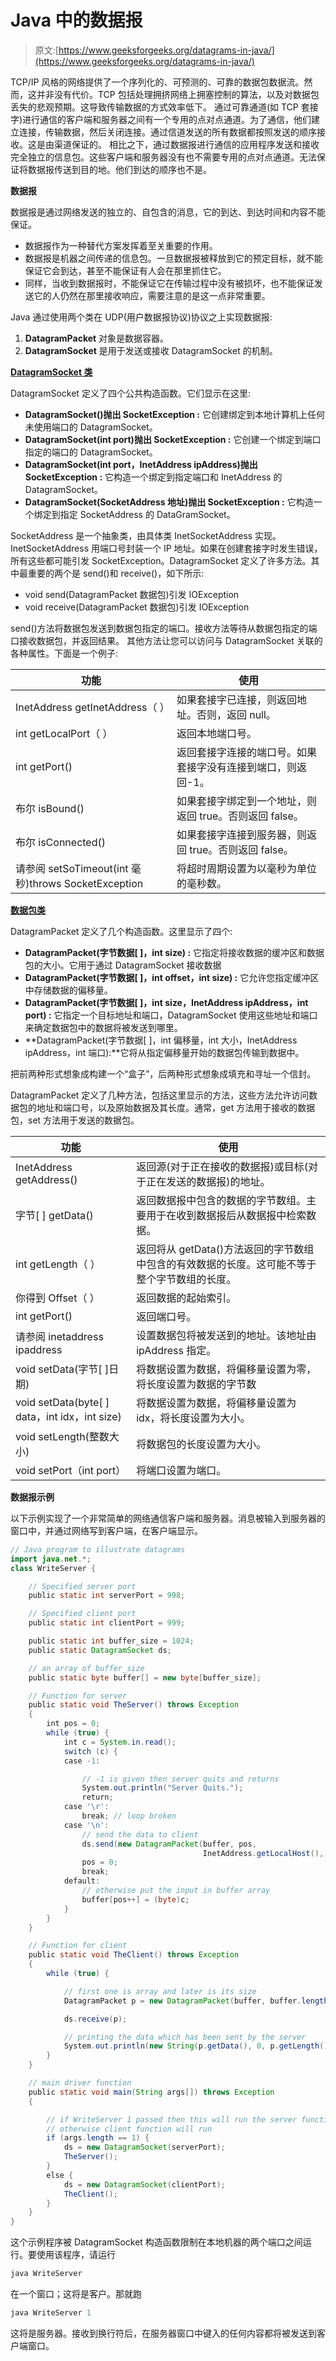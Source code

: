 # Java 中的数据报

> 原文:[https://www.geeksforgeeks.org/datagrams-in-java/](https://www.geeksforgeeks.org/datagrams-in-java/)

TCP/IP 风格的网络提供了一个序列化的、可预测的、可靠的数据包数据流。然而，这并非没有代价。TCP 包括处理拥挤网络上拥塞控制的算法，以及对数据包丢失的悲观预期。这导致传输数据的方式效率低下。
通过可靠通道(如 TCP 套接字)进行通信的客户端和服务器之间有一个专用的点对点通道。为了通信，他们建立连接，传输数据，然后关闭连接。通过信道发送的所有数据都按照发送的顺序接收。这是由渠道保证的。
相比之下，通过数据报进行通信的应用程序发送和接收完全独立的信息包。这些客户端和服务器没有也不需要专用的点对点通道。无法保证将数据报传送到目的地。他们到达的顺序也不是。

**数据报**

数据报是通过网络发送的独立的、自包含的消息，它的到达、到达时间和内容不能保证。

*   数据报作为一种替代方案发挥着至关重要的作用。
*   数据报是机器之间传递的信息包。一旦数据报被释放到它的预定目标，就不能保证它会到达，甚至不能保证有人会在那里抓住它。
*   同样，当收到数据报时，不能保证它在传输过程中没有被损坏，也不能保证发送它的人仍然在那里接收响应，需要注意的是这一点非常重要。

Java 通过使用两个类在 UDP(用户数据报协议)协议之上实现数据报:

1.  **DatagramPacket** 对象是数据容器。
2.  **DatagramSocket** 是用于发送或接收 DatagramSocket 的机制。

**[DatagramSocket 类](https://www.geeksforgeeks.org/java-net-datagramsocket-class-java/)**

DatagramSocket 定义了四个公共构造函数。它们显示在这里:

*   **DatagramSocket()抛出 SocketException :** 它创建绑定到本地计算机上任何未使用端口的 DatagramSocket。
*   **DatagramSocket(int port)抛出 SocketException :** 它创建一个绑定到端口指定的端口的 DatagramSocket。
*   **DatagramSocket(int port，InetAddress ipAddress)抛出 SocketException :** 它构造一个绑定到指定端口和 InetAddress 的 DatagramSocket。
*   **DatagramSocket(SocketAddress 地址)抛出 SocketException :** 它构造一个绑定到指定 SocketAddress 的 DataGramSocket。

SocketAddress 是一个抽象类，由具体类 InetSocketAddress 实现。InetSocketAddress 用端口号封装一个 IP 地址。如果在创建套接字时发生错误，所有这些都可能引发 SocketException。DatagramSocket 定义了许多方法。其中最重要的两个是 send()和 receive()，如下所示:

*   void send(DatagramPacket 数据包)引发 IOException
*   void receive(DatagramPacket 数据包)引发 IOException

send()方法将数据包发送到数据包指定的端口。接收方法等待从数据包指定的端口接收数据包，并返回结果。
其他方法让您可以访问与 DatagramSocket 关联的各种属性。下面是一个例子:

| 功能 | 使用 |
| --- | --- |
| InetAddress getInetAddress（ ） | 如果套接字已连接，则返回地址。否则，返回 null。 |
| int getLocalPort（ ） | 返回本地端口号。 |
| int getPort() | 返回套接字连接的端口号。如果套接字没有连接到端口，则返回-1。 |
| 布尔 isBound() | 如果套接字绑定到一个地址，则返回 true。否则返回 false。 |
| 布尔 isConnected() | 如果套接字连接到服务器，则返回 true。否则返回 false。 |
| 请参阅 setSoTimeout(int 毫秒)throws SocketException | 将超时周期设置为以毫秒为单位的毫秒数。 |

**[数据包类](https://www.geeksforgeeks.org/java-net-datagrampacket-class-java/)**

DatagramPacket 定义了几个构造函数。这里显示了四个:

*   **DatagramPacket(字节数据[ ]，int size) :** 它指定将接收数据的缓冲区和数据包的大小。它用于通过 DatagramSocket 接收数据
*   **DatagramPacket(字节数据[ ]，int offset，int size) :** 它允许您指定缓冲区中存储数据的偏移量。
*   **DatagramPacket(字节数据[ ]，int size，InetAddress ipAddress，int port) :** 它指定一个目标地址和端口，DatagramSocket 使用这些地址和端口来确定数据包中的数据将被发送到哪里。
*   **DatagramPacket(字节数据[ ]，int 偏移量，int 大小，InetAddress ipAddress，int 端口):**它将从指定偏移量开始的数据包传输到数据中。

把前两种形式想象成构建一个“盒子”，后两种形式想象成填充和寻址一个信封。

DatagramPacket 定义了几种方法，包括这里显示的方法，这些方法允许访问数据包的地址和端口号，以及原始数据及其长度。通常，get 方法用于接收的数据包，set 方法用于发送的数据包。

| 功能 | 使用 |
| --- | --- |
| InetAddress getAddress() | 返回源(对于正在接收的数据报)或目标(对于正在发送的数据报)的地址。 |
| 字节[ ] getData() | 返回数据报中包含的数据的字节数组。主要用于在收到数据报后从数据报中检索数据。 |
| int getLength（ ） | 返回将从 getData()方法返回的字节数组中包含的有效数据的长度。这可能不等于整个字节数组的长度。 |
| 你得到 Offset（ ） | 返回数据的起始索引。 |
| int getPort() | 返回端口号。 |
| 请参阅 inetaddress ipaddress | 设置数据包将被发送到的地址。该地址由 ipAddress 指定。 |
| void setData(字节[ ]日期) | 将数据设置为数据，将偏移量设置为零，将长度设置为数据的字节数 |
| void setData(byte[ ] data，int idx，int size) | 将数据设置为数据，将偏移量设置为 idx，将长度设置为大小。 |
| void setLength(整数大小) | 将数据包的长度设置为大小。 |
| void setPort（int port） | 将端口设置为端口。 |

**数据报示例**

以下示例实现了一个非常简单的网络通信客户端和服务器。消息被输入到服务器的窗口中，并通过网络写到客户端，在客户端显示。

```java
// Java program to illustrate datagrams
import java.net.*;
class WriteServer {

    // Specified server port
    public static int serverPort = 998;

    // Specified client port
    public static int clientPort = 999;

    public static int buffer_size = 1024;
    public static DatagramSocket ds;

    // an array of buffer_size
    public static byte buffer[] = new byte[buffer_size];

    // Function for server
    public static void TheServer() throws Exception
    {
        int pos = 0;
        while (true) {
            int c = System.in.read();
            switch (c) {
            case -1:

                // -1 is given then server quits and returns
                System.out.println("Server Quits.");
                return;
            case '\r':
                break; // loop broken
            case '\n':
                // send the data to client
                ds.send(new DatagramPacket(buffer, pos,
                                           InetAddress.getLocalHost(), clientPort));
                pos = 0;
                break;
            default:
                // otherwise put the input in buffer array
                buffer[pos++] = (byte)c;
            }
        }
    }

    // Function for client
    public static void TheClient() throws Exception
    {
        while (true) {

            // first one is array and later is its size
            DatagramPacket p = new DatagramPacket(buffer, buffer.length);

            ds.receive(p);

            // printing the data which has been sent by the server
            System.out.println(new String(p.getData(), 0, p.getLength()));
        }
    }

    // main driver function
    public static void main(String args[]) throws Exception
    {

        // if WriteServer 1 passed then this will run the server function
        // otherwise client function will run
        if (args.length == 1) {
            ds = new DatagramSocket(serverPort);
            TheServer();
        }
        else {
            ds = new DatagramSocket(clientPort);
            TheClient();
        }
    }
}
```

这个示例程序被 DatagramSocket 构造函数限制在本地机器的两个端口之间运行。要使用该程序，请运行

```java
java WriteServer
```

在一个窗口；这将是客户。那就跑

```java
java WriteServer 1
```

这将是服务器。接收到换行符后，在服务器窗口中键入的任何内容都将被发送到客户端窗口。